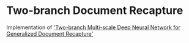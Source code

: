 # Two-branch Document Recapture
 Implementation of ['Two-branch Multi-scale Deep Neural Network for Generalized Document Recapture'](https://arxiv.org/abs/2211.16786)

